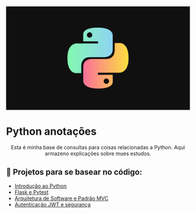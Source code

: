 <p align="center">
    <img src="python-logo.jpg" alt="logo python"/>
</p> 

# Python anotações


<p align="center">
Esta é minha base de consultas para coisas relacionadas a Python. Aqui armazeno explicações sobre mues estudos.
</p>

## 🚀 Projetos para se basear no código:
- [Introdução ao Python](https://github.com/artfrc/Introducao-Python)
- [Flask e Pytest](https://github.com/artfrc/Flask-e-Pytest)
- [Arquitetura de Software e Padrão MVC](https://github.com/artfrc/Arq-Software-e-padrao-mvc/tree/main/Sistema%20adocao%20de%20pets)
- [Autenticação JWT e segurança](https://github.com/artfrc/Seguranca)